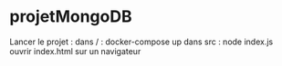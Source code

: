 # projetMongoDB

Lancer le projet :
dans / : docker-compose up
dans src : node index.js
ouvrir index.html sur un navigateur
